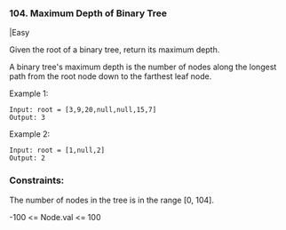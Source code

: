 ### 104. Maximum Depth of Binary Tree
|Easy

Given the root of a binary tree, return its maximum depth.

A binary tree's maximum depth is the number of nodes along the longest path from the root node down to the farthest leaf node.

 

Example 1:
```
Input: root = [3,9,20,null,null,15,7]
Output: 3
```
Example 2:
```
Input: root = [1,null,2]
Output: 2
``` 

### Constraints:

The number of nodes in the tree is in the range [0, 104].

-100 <= Node.val <= 100